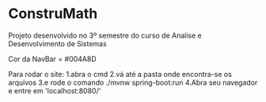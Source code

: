 # ConstruMath
Projeto desenvolvido no 3º semestre do curso de Analise e Desenvolvimento de Sistemas


Cor da NavBar = #004A8D

Para rodar o site:
1.abra o cmd
2.vá até a pasta onde encontra-se os arquivos
3.e rode o comando ./mvnw spring-boot:run
4.Abra seu navegador e entre em 'localhost:8080/'
